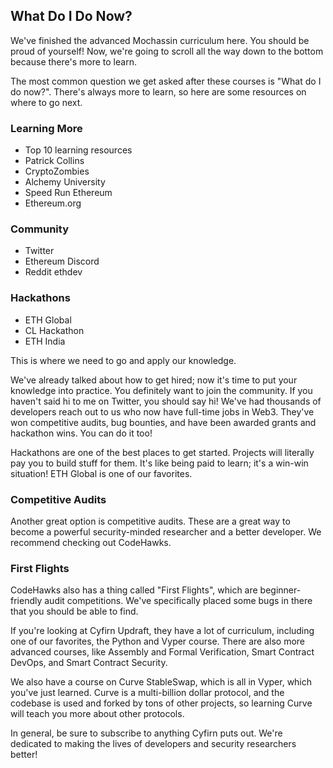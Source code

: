 ## What Do I Do Now?

We've finished the advanced Mochassin curriculum here. You should be proud of yourself! Now, we're going to scroll all the way down to the bottom because there's more to learn.

The most common question we get asked after these courses is "What do I do now?". There's always more to learn, so here are some resources on where to go next.

### Learning More

- Top 10 learning resources
- Patrick Collins
- CryptoZombies
- Alchemy University
- Speed Run Ethereum
- Ethereum.org

### Community

- Twitter
- Ethereum Discord
- Reddit ethdev

### Hackathons

- ETH Global
- CL Hackathon
- ETH India

This is where we need to go and apply our knowledge. 

We've already talked about how to get hired; now it's time to put your knowledge into practice. You definitely want to join the community. If you haven't said hi to me on Twitter, you should say hi! We've had thousands of developers reach out to us who now have full-time jobs in Web3. They've won competitive audits, bug bounties, and have been awarded grants and hackathon wins. You can do it too!

Hackathons are one of the best places to get started. Projects will literally pay you to build stuff for them. It's like being paid to learn; it's a win-win situation! ETH Global is one of our favorites.

### Competitive Audits

Another great option is competitive audits. These are a great way to become a powerful security-minded researcher and a better developer. We recommend checking out CodeHawks.

### First Flights

CodeHawks also has a thing called "First Flights", which are beginner-friendly audit competitions. We've specifically placed some bugs in there that you should be able to find.

If you're looking at Cyfirn Updraft, they have a lot of curriculum, including one of our favorites, the Python and Vyper course. There are also more advanced courses, like Assembly and Formal Verification, Smart Contract DevOps, and Smart Contract Security.  

We also have a course on Curve StableSwap, which is all in Vyper, which you've just learned.  Curve is a multi-billion dollar protocol, and the codebase is used and forked by tons of other projects, so learning Curve will teach you more about other protocols.

In general, be sure to subscribe to anything Cyfirn puts out. We're dedicated to making the lives of developers and security researchers better! 
